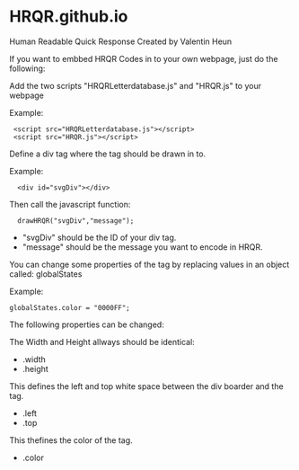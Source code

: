 # HRQR.github.io
Human Readable Quick Response Created by Valentin Heun


If you want to embbed HRQR Codes in to your own webpage, just do the following:

Add the two scripts "HRQRLetterdatabase.js" and "HRQR.js" to your webpage 

Example:
```
 <script src="HRQRLetterdatabase.js"></script>
 <script src="HRQR.js"></script> 
```
 
Define a div tag where the tag should be drawn in to.
 
Example:
```
  <div id="svgDiv"></div>
```
  
Then call the javascript function:
```  
  drawHRQR("svgDiv","message");
```   

* "svgDiv" should be the ID of your div tag.
* "message" should be the message you want to encode in HRQR.
   

You can change some properties of the tag by replacing values in an object called: globalStates 
   
Example:
```
globalStates.color = "0000FF";
```

The following properties can be changed:

The Width and Height allways should be identical:
* .width
* .height


This defines the left and top white space between the div boarder and the tag.

* .left
* .top


This thefines the color of the tag.

* .color
